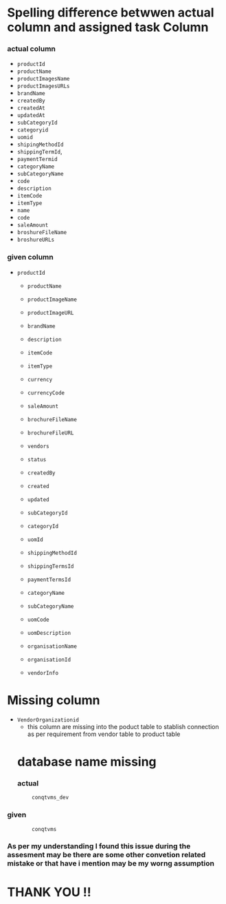 # Spelling difference betwwen actual column and assigned task Column


### actual column
 - `productId`
 - `productName`
 - `productImagesName`
 - `productImagesURLs`
 - `brandName`
 - `createdBy`
 - `createdAt`
 - `updatedAt`
 - `subCategoryId`
 - `categoryid`
 - `uomid`
 - `shipingMethodId`
 - `shippingTermId`,
 - `paymentTermid`
 - `categoryName`
 - `subCategoryName`
 - `code`
 - `description`
 - `itemCode`
 - `itemType`
 - `name`
 - `code`
 - `saleAmount`
 - `broshureFileName`
 - `broshureURLs`

 ### given column
   - `productId`

     - `productName`

     - `productImageName`

     - `productImageURL`

     - `brandName`

     - `description`

     - `itemCode`

     - `itemType`

     - `currency`

     - `currencyCode`

     - `saleAmount`

     - `brochureFileName`

     - `brochureFileURL`

     - `vendors`

     - `status`

     - `createdBy`

     - `created`

     - `updated`

     - `subCategoryId`

     - `categoryId`

     - `uomId`

     - `shippingMethodId`

     - `shippingTermsId`

     - `paymentTermsId`

     - `categoryName`

     - `subCategoryName`

     - `uomCode`

     - `uomDescription`

     - `organisationName`

     - `organisationId`

     - `vendorInfo`
 
  # Missing column 
   
  - `VendorOrganizationid`
    - this column are missing into the poduct table to stablish connection as per requirement from vendor table to product table
    # database name missing 
    ### actual

```text
        conqtvms_dev
```
 ### given

```text
        conqtvms
```
### As per my understanding I found this issue during the assesment may be there are some other convetion related mistake or that have i mention may be my worng assumption


# THANK YOU !!
